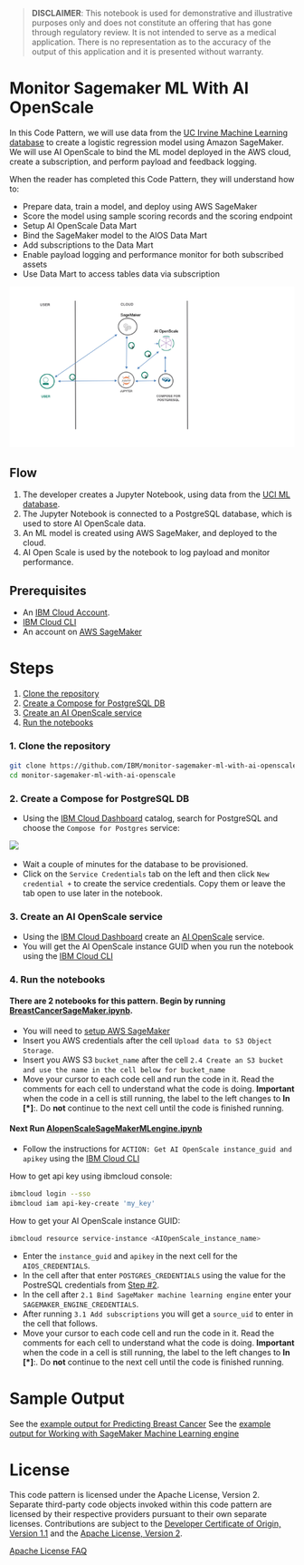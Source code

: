 > **DISCLAIMER**: This notebook is used for demonstrative and illustrative purposes only and does not constitute an offering that has gone through regulatory review. It is not intended to serve as a medical application. There is no representation as to the accuracy of the output of this application and it is presented without warranty.

# Monitor Sagemaker ML With AI OpenScale

In this Code Pattern, we will use data from the [UC Irvine Machine Learning database](https://archive.ics.uci.edu/ml/machine-learning-databases/breast-cancer-wisconsin/) to create a logistic regression model using Amazon SageMaker. We will use AI OpenScale to bind the ML model deployed in the AWS cloud, create a subscription, and perform payload and feedback logging.

When the reader has completed this Code Pattern, they will understand how to:

* Prepare data, train a model, and deploy using AWS SageMaker
* Score the model using sample scoring records and the scoring endpoint
* Setup AI OpenScale Data Mart
* Bind the SageMaker model to the AIOS Data Mart
* Add subscriptions to the Data Mart
* Enable payload logging and performance monitor for both subscribed assets
* Use Data Mart to access tables data via subscription

![architecture](doc/source/images/architecture.png)

## Flow

1. The developer creates a Jupyter Notebook, using data from the [UCI ML database](https://archive.ics.uci.edu/ml/machine-learning-databases/breast-cancer-wisconsin/wdbc.data).
2. The Jupyter Notebook is connected to a PostgreSQL database, which is used to store AI OpenScale data.
3. An ML model is created using AWS SageMaker, and deployed to the cloud.
4. AI Open Scale is used by the notebook to log payload and monitor performance.

## Prerequisites

* An [IBM Cloud Account](https://console.bluemix.net).
* [IBM Cloud CLI](https://console.bluemix.net/docs/cli/index.html#overview)
* An account on [AWS SageMaker](https://aws.amazon.com/sagemaker/)

# Steps

1. [Clone the repository](#1-clone-the-repository)
1. [Create a Compose for PostgreSQL DB](#2-create-a-compose-for-postgresql-db)
1. [Create an AI OpenScale service](#3-create-an-ai-openscale-service)
1. [Run the notebooks](#4-run-the-notebooks)

### 1. Clone the repository

```bash
git clone https://github.com/IBM/monitor-sagemaker-ml-with-ai-openscale
cd monitor-sagemaker-ml-with-ai-openscale
```

### 2. Create a Compose for PostgreSQL DB

* Using the [IBM Cloud Dashboard](https://console.bluemix.net/catalog) catalog, search for PostgreSQL and choose the `Compose for Postgres` service:

![](doc/source/images/ChooseComposePostgres.png)

* Wait a couple of minutes for the database to be provisioned.
* Click on the `Service Credentials` tab on the left and then click `New credential +` to create the service credentials. Copy them or leave the tab open to use later in the notebook.

### 3. Create an AI OpenScale service

* Using the [IBM Cloud Dashboard]() create an [AI OpenScale](https://console.bluemix.net/catalog/services/ai-openscale) service.
* You will get the AI OpenScale instance GUID when you run the notebook using the [IBM Cloud CLI](https://console.bluemix.net/catalog/services/ai-openscale)

### 4. Run the notebooks

#### There are 2 notebooks for this pattern. Begin by running [BreastCancerSageMaker.ipynb](notebooks/BreastCancerSageMaker.ipynb).

* You will need to [setup AWS SageMaker]( https://docs.aws.amazon.com/sagemaker/latest/dg/gs-set-up.html)
* Insert you AWS credentials after the cell `Upload data to S3 Object Storage`.
* Insert you AWS S3 `bucket_name` after the cell `2.4 Create an S3 bucket and use the name in the cell below for bucket_name`
* Move your cursor to each code cell and run the code in it. Read the comments for each cell to understand what the code is doing. **Important** when the code in a cell is still running, the label to the left changes to **In [\*]**:.
  Do **not** continue to the next cell until the code is finished running.

#### Next Run [AIopenScaleSageMakerMLengine.ipynb](notebooks/AIopenScaleSageMakerMLengine.ipynb)

* Follow the instructions for `ACTION: Get AI OpenScale instance_guid and apikey` using the [IBM Cloud CLI](https://console.bluemix.net/docs/cli/index.html#overview)

How to get api key using ibmcloud console:
```bash
ibmcloud login --sso
ibmcloud iam api-key-create 'my_key'
```

How to get your AI OpenScale instance GUID:
```bash
ibmcloud resource service-instance <AIOpenScale_instance_name>
```

* Enter the `instance_guid` and `apikey` in the next cell for the `AIOS_CREDENTIALS`.
* In the cell after that enter `POSTGRES_CREDENTIALS` using the value for the PostreSQL credentials from [Step #2](#2-create-a-compose-for-postgresql-db).
* In the cell after `2.1 Bind SageMaker machine learning engine` enter your `SAGEMAKER_ENGINE_CREDENTIALS`.
* After running `3.1 Add subscriptions` you will get a `source_uid` to enter in the cell that follows.
* Move your cursor to each code cell and run the code in it. Read the comments for each cell to understand what the code is doing. **Important** when the code in a cell is still running, the label to the left changes to **In [\*]**:.
  Do **not** continue to the next cell until the code is finished running.

# Sample Output

See the [example output for Predicting Breast Cancer](examples/BreastCancerSageMakerExampleOutput.ipynb)
See the [example output for Working with SageMaker Machine Learning engine](examples/AIopenScaleSageMakerMLengineExampleOutput.ipynb)

# License

This code pattern is licensed under the Apache License, Version 2. Separate third-party code objects invoked within this code pattern are licensed by their respective providers pursuant to their own separate licenses. Contributions are subject to the [Developer Certificate of Origin, Version 1.1](https://developercertificate.org/) and the [Apache License, Version 2](https://www.apache.org/licenses/LICENSE-2.0.txt).

[Apache License FAQ](https://www.apache.org/foundation/license-faq.html#WhatDoesItMEAN)
